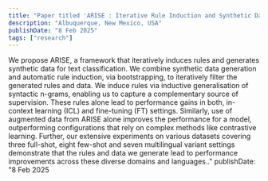 ```yaml
---
title: "Paper titled 'ARISE : Iterative Rule Induction and Synthetic Data Generation for Text Classification' accepted at NAACL 2025"
description: "Albuquerque, New Mexico, USA"
publishDate: "8 Feb 2025"
tags: ["research"]
---
```

We propose ARISE, a framework that iteratively induces rules and generates synthetic data for text classification. We combine synthetic data generation and automatic rule induction, via bootstrapping, to iteratively filter the generated rules and data. We induce rules via inductive generalisation of syntactic n-grams, enabling us to capture a complementary source of supervision. These rules alone lead to performance gains in both, in-context learning (ICL) and fine-tuning (FT) settings. Similarly, use of augmented data from ARISE alone improves the  performance for a model, outperforming configurations that rely on complex methods like contrastive learning. Further, our extensive experiments on various datasets covering three full-shot, eight few-shot and seven multilingual variant settings demonstrate that the rules and data we generate lead to performance improvements across these diverse domains and languages.."
publishDate: "8 Feb 2025

